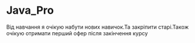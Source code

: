 # Java_Pro
Від навчання я очікую набути нових навичок.Та закріпити старі.Також очікую отримати перший офер після закінчення курсу
